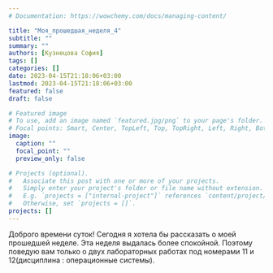 ```yaml
---
# Documentation: https://wowchemy.com/docs/managing-content/

title: "Моя_прошедшая_неделя_4"
subtitle: ""
summary: ""
authors: [Кузнецова София]
tags: []
categories: []
date: 2023-04-15T21:18:06+03:00
lastmod: 2023-04-15T21:18:06+03:00
featured: false
draft: false

# Featured image
# To use, add an image named `featured.jpg/png` to your page's folder.
# Focal points: Smart, Center, TopLeft, Top, TopRight, Left, Right, BottomLeft, Bottom, BottomRight.
image:
  caption: ""
  focal_point: ""
  preview_only: false

# Projects (optional).
#   Associate this post with one or more of your projects.
#   Simply enter your project's folder or file name without extension.
#   E.g. `projects = ["internal-project"]` references `content/project/deep-learning/index.md`.
#   Otherwise, set `projects = []`.
projects: []
---
```


Доброго времени суток! Сегодня я хотела бы рассказать о моей прошедшей неделе. Эта неделя выдалась более спокойной. Поэтому поведую вам только о двух лабораторных работах под номерами 11 и 12(дисциплина : операционные системы).
